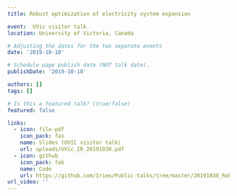 ```yaml
---
title: Robust optimization of electricity system expansion

event:  UVic visitor talk
location: University of Victoria, Canada

# Adjusting the dates for the two separate events
date: '2019-10-18'

# Schedule page publish date (NOT talk date).
publishDate: '2019-10-18'

authors: []
tags: []

# Is this a featured talk? (true/false)
featured: false

links:
  - icon: file-pdf
    icon_pack: fas
    name: Slides (UVIC visitor talk)
    url: uploads/UVic_IR_20191030.pdf
  - icon: github
    icon_pack: fab
    name: Code
    url: https://github.com/Irieo/Public-talks/tree/master/20191030_Robust_optimization_of_electricity_system_expansion
url_video: ''
---
```

